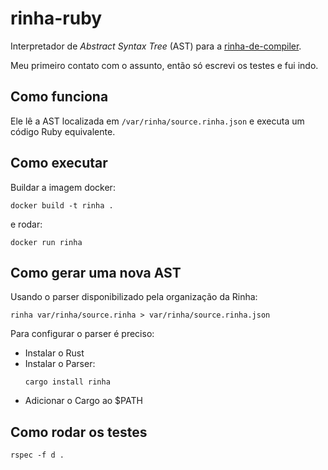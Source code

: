 # rinha-ruby
Interpretador de *Abstract Syntax Tree* (AST) para a [rinha-de-compiler](https://github.com/aripiprazole/rinha-de-compiler). 

Meu primeiro contato com o assunto, então só escrevi os testes e fui indo.

## Como funciona
Ele lê a AST localizada em `/var/rinha/source.rinha.json` e executa um código Ruby equivalente.

## Como executar

Buildar a imagem docker:
```
docker build -t rinha .
```
e rodar:
```
docker run rinha
```

## Como gerar uma nova AST
Usando o parser disponibilizado pela organização da Rinha:

```
rinha var/rinha/source.rinha > var/rinha/source.rinha.json
```
Para configurar o parser é preciso:
- Instalar o Rust
- Instalar o Parser:
    ```
    cargo install rinha
    ```
- Adicionar o Cargo ao $PATH

## Como rodar os testes

```
rspec -f d .
```
